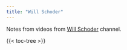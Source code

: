```yaml
---
title: "Will Schoder"
---
```


Notes from videos from [Will Schoder](https://www.youtube.com/channel/UCcRdUHUuBqU9uCsEuG39Nmg) channel.

{{< toc-tree >}}